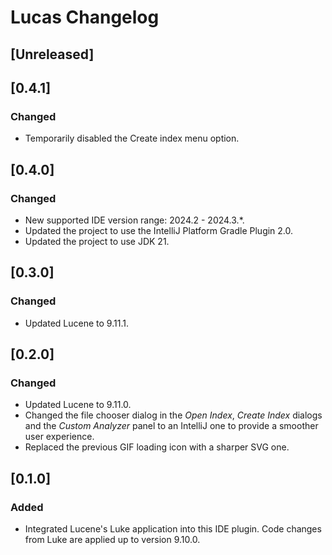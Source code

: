 <!-- Keep a Changelog guide -> https://keepachangelog.com -->

# Lucas Changelog

## [Unreleased]

## [0.4.1]
### Changed
- Temporarily disabled the Create index menu option.

## [0.4.0]
### Changed
- New supported IDE version range: 2024.2 - 2024.3.*.
- Updated the project to use the IntelliJ Platform Gradle Plugin 2.0.
- Updated the project to use JDK 21.

## [0.3.0]
### Changed
- Updated Lucene to 9.11.1.

## [0.2.0]
### Changed
- Updated Lucene to 9.11.0.
- Changed the file chooser dialog in the *Open Index*, *Create Index* dialogs and the *Custom Analyzer* panel to an IntelliJ one to provide
a smoother user experience.
- Replaced the previous GIF loading icon with a sharper SVG one.

## [0.1.0]
### Added
- Integrated Lucene's Luke application into this IDE plugin. Code changes from Luke are applied up to version 9.10.0.
